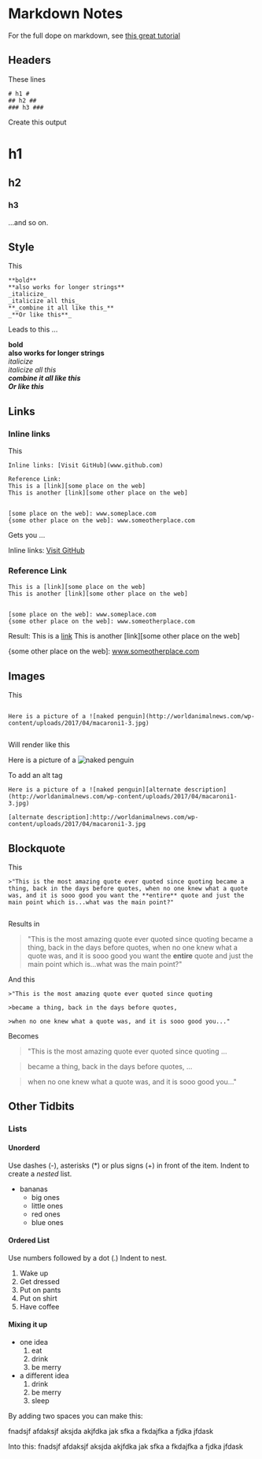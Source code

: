 # Markdown Notes #

For the full dope on markdown, see [this great tutorial](https://www.markdowntutorial.com)

## Headers ##
These lines
```
# h1 #  
## h2 ##
### h3 ###
```
Create this output

# h1 #  
## h2 ##  
### h3 ###  

...and so on.

## Style ##
This
```
**bold**  
**also works for longer strings**  
_italicize_  
_italicize all this_  
**_combine it all like this_**  
_**Or like this**_  
```
Leads to this ...

**bold**  
**also works for longer strings**  
_italicize_  
_italicize all this_  
**_combine it all like this_**  
_**Or like this**_  


## Links ##
### Inline links ###
This
```
Inline links: [Visit GitHub](www.github.com)

Reference Link:
This is a [link][some place on the web]
This is another [link][some other place on the web]


[some place on the web]: www.someplace.com
{some other place on the web]: www.someotherplace.com
```
Gets you ...

Inline links: [Visit GitHub](www.github.com)

### Reference Link ###
```
This is a [link][some place on the web]
This is another [link][some other place on the web]


[some place on the web]: www.someplace.com
{some other place on the web]: www.someotherplace.com
```
Result:
This is a [link][some place on the web]
This is another [link][some other place on the web]


[some place on the web]: www.someplace.com
{some other place on the web]: www.someotherplace.com

## Images ##
This
```

Here is a picture of a ![naked penguin](http://worldanimalnews.com/wp-content/uploads/2017/04/macaroni1-3.jpg)


```
Will render like this

Here is a picture of a ![naked penguin](http://worldanimalnews.com/wp-content/uploads/2017/04/macaroni1-3.jpg)

To add an alt tag
```
Here is a picture of a ![naked penguin][alternate description](http://worldanimalnews.com/wp-content/uploads/2017/04/macaroni1-3.jpg)

[alternate description]:http://worldanimalnews.com/wp-content/uploads/2017/04/macaroni1-3.jpg
```

## Blockquote ##
This
```
>"This is the most amazing quote ever quoted since quoting became a thing, back in the days before quotes, when no one knew what a quote was, and it is sooo good you want the **entire** quote and just the main point which is...what was the main point?"


```
Results in
>"This is the most amazing quote ever quoted since quoting became a thing, back in the days before quotes, when no one knew what a quote was, and it is sooo good you want the **entire** quote and just the main point which is...what was the main point?"


And this
```
>"This is the most amazing quote ever quoted since quoting

>became a thing, back in the days before quotes,

>when no one knew what a quote was, and it is sooo good you..."

```
Becomes
>"This is the most amazing quote ever quoted since quoting ...

>became a thing, back in the days before quotes, ...

>when no one knew what a quote was, and it is sooo good you..."


## Other Tidbits ##
### Lists ###
#### Unorderd ####
Use dashes (-), asterisks (*) or plus signs (+) in front of the item. Indent to create a _nested_ list.
* bananas
  * big ones
  * little ones
  * red ones
  * blue ones

#### Ordered List ####
Use numbers followed by a dot (.) Indent to nest.
1. Wake up
2. Get dressed
 1. Put on pants
 2. Put on shirt
3. Have coffee 

#### Mixing it up ####
* one idea
  1. eat
  2. drink
  3. be merry
* a different idea
  1. drink
  2. be merry
  3. sleep

By adding two spaces you can make this:

fnadsjf afdaksjf aksjda akjfdka jak sfka a fkdajfka a fjdka jfdask

Into this:
fnadsjf afdaksjf aksjda     akjfdka jak sfka a     fkdajfka a fjdka jfdask
